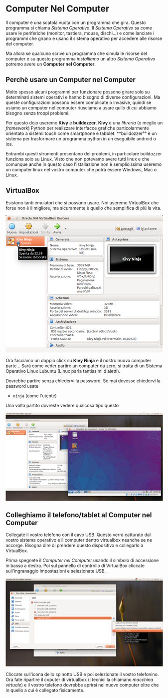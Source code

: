 # Computer Nel Computer

Il computer è una scatola vuota con un programma che gira. Questo programma si chiama *Sistema Operativo*. Il 
*Sistema Operativo* sa come usare le periferiche (monitor, tastiera, mouse, dischi...) e come lanciare i programmi
che girano e usano il sistema operativo per accedere alle risorse del computer.

Ma allora se qualcuno scrive un programma che simula le risorse del computer e su questo programma *installiamo*
un altro *Sistema Operativo* potremo avere un **Computer nel Computer**.

## Perchè usare un Computer nel Computer

Molto spesso alcuni programmi per funzionare possono girare solo su determinati sistemi operativi e hanno bisogno di
diverse configurazioni. Ma queste configurazioni possono essere complicate o invasive, quindi se usiamo un computer 
nel computer riusciamo a usare qullo di cui abbiamo bisogno senza troppi problemi.

Per questo dojo useremo **Kivy** e **buildozzer**. **Kivy** è una *libreria* (o meglio un *framework*) Python per 
realizzare interfacce grafiche particolarmente orientato a sistemi touch come smartphone e tabblet. **buildozzer°°
è un sistema per trasformare un programma python in un eseguibile android o ios.

Entrambi questi strumenti presentano dei problemi, in particolare buildozzer funziona solo su Linux. Visto che non 
potevamo avere tutti linux e che comunque anche in questo caso l'istallazione non è semplicissima useremo un
computer linux nel vostro computer che potrà essere Windows, Mac o Linux.

## VirtualBox

Esistono tanti emulatori che si possono usare. Noi useremo VirtualBox che forse non è il migliore, ma sicuramente è 
quello che semplifica di più la vita.

![VirtualBox](vbox_welcome.png)

Ora facciamo un doppio click su **Kivy Ninja** e il nostro nuovo computer parte... Sarà come veder partire un computer 
da zero; si tratta di un Sistema Operativo Linux Lubuntu (Linux parla tantissimi dialetti).

Dovrebbe partire senza chiedervi la password. Se mai dovesse chiedervi la password usate

* `ninja` (come l'utente)

Una volta partito dovreste vedere qualcosa tipo questo 

![VirtualBox Running](computer_nel_computer.png)

## Colleghiamo il telefono/tablet al Computer nel Computer

Collegate il vostro telefono con il cavo USB. Questo verrà catturato dal vostro sistema operativo e il computer dentro
virtualbox neanche se ne accorge. Bisogna dire di prendere questo dispositivo e collegarlo a VirtualBox.

Prima spegnete il *Computer nel Computer* usando il simbolo di accessione in basso a destra. Poi sul pannello di 
controllo di VirtualBox cliccate sull'ingranaggio Impostazioni e selezionate USB.

![VirtualBox USB](aggiungi_usb.png)

Cliccate sull'icona dello spinotto USB e poi selezionate il vostro telefonino. Ora fate ripartire il coputer di 
virtualbox (i tecnici la chiamano *macchina virtuale*) e il vostro telefono dovrebbe aprirsi nel nuovo computer oltre
che in quello a cui è collegato fisicamente.
